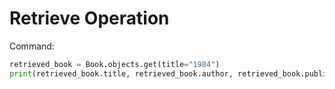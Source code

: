 # Retrieve Operation

Command:
```python
retrieved_book = Book.objects.get(title="1984")
print(retrieved_book.title, retrieved_book.author, retrieved_book.publication_year)